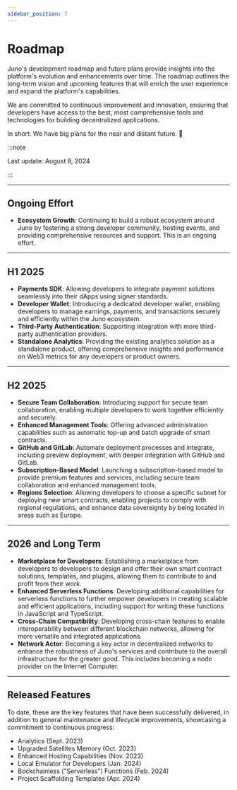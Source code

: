 ```yaml
---
sidebar_position: 7
---
```


# Roadmap

Juno's development roadmap and future plans provide insights into the platform's evolution and enhancements over time. The roadmap outlines the long-term vision and upcoming features that will enrich the user experience and expand the platform's capabilities.

We are committed to continuous improvement and innovation, ensuring that developers have access to the best, most comprehensive tools and technologies for building decentralized applications.

In short: We have big plans for the near and distant future. 🚀

:::note

Last update: August 8, 2024

:::

---

## Ongoing Effort

- **Ecosystem Growth**: Continuing to build a robust ecosystem around Juno by fostering a strong developer community, hosting events, and providing comprehensive resources and support. This is an ongoing effort.

---

## H1 2025

- **Payments SDK**: Allowing developers to integrate payment solutions seamlessly into their dApps using signer standards.
- **Developer Wallet**: Introducing a dedicated developer wallet, enabling developers to manage earnings, payments, and transactions securely and efficiently within the Juno ecosystem.
- **Third-Party Authentication**: Supporting integration with more third-party authentication providers.
- **Standalone Analytics**: Providing the existing analytics solution as a standalone product, offering comprehensive insights and performance on Web3 metrics for any developers or product owners.

---

## H2 2025

- **Secure Team Collaboration**: Introducing support for secure team collaboration, enabling multiple developers to work together efficiently and securely.
- **Enhanced Management Tools**: Offering advanced administration capabilities such as automatic top-up and batch upgrade of smart contracts.
- **GitHub and GitLab**: Automate deployment processes and integrate, including preview deployment, with deeper integration with GitHub and GitLab.
- **Subscription-Based Model**: Launching a subscription-based model to provide premium features and services, including secure team collaboration and enhanced management tools.
- **Regions Selection**: Allowing developers to choose a specific subnet for deploying new smart contracts, enabling projects to comply with regional regulations, and enhance data sovereignty by being located in areas such as Europe.

---

## 2026 and Long Term

- **Marketplace for Developers**: Establishing a marketplace from developers to developers to design and offer their own smart contract solutions, templates, and plugins, allowing them to contribute to and profit from their work.
- **Enhanced Serverless Functions**: Developing additional capabilities for serverless functions to further empower developers in creating scalable and efficient applications, including support for writing these functions in JavaScript and TypeScript.
- **Cross-Chain Compatibility**: Developing cross-chain features to enable interoperability between different blockchain networks, allowing for more versatile and integrated applications.
- **Network Actor**: Becoming a key actor in decentralized networks to enhance the robustness of Juno's services and contribute to the overall infrastructure for the greater good. This includes becoming a node provider on the Internet Computer.

---

## Released Features

To date, these are the key features that have been successfully delivered, in addition to general maintenance and lifecycle improvements, showcasing a commitment to continuous progress:

- Analytics (Sept. 2023)
- Upgraded Satellites Memory (Oct. 2023)
- Enhanced Hosting Capabilities (Nov. 2023)
- Local Emulator for Developers (Jan. 2024)
- Bockchainless ("Serverless") Functions (Feb. 2024)
- Project Scaffolding Templates (Apr. 2024)

